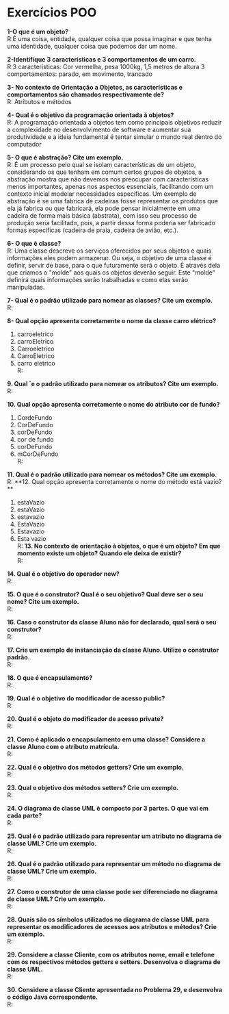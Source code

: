 # Exercícios POO

**1-O que é um objeto?**<br />
R:É uma coisa, entidade, qualquer coisa que possa imaginar e que tenha uma identidade, qualquer coisa que podemos dar um nome.

**2-Identifique 3 características e 3 comportamentos de um carro.**<br />
R:3 características: Cor vermelha, pesa 1000kg, 1,5 metros de altura
  3 comportamentos: parado, em movimento, trancado
  
**3- No contexto de Orientação a Objetos, as características e comportamentos são chamados respectivamente de?**<br />
R: Atributos e métodos

**4- Qual é o objetivo da programação orientada à objetos?**<br />
R: A programação orientada a objetos tem como principais objetivos reduzir a complexidade no desenvolvimento de software e aumentar sua produtividade e a ideia fundamental é tentar simular o mundo real dentro do computador

**5- O que é abstração? Cite um exemplo.**<br />
R: É um processo pelo qual se isolam características de um objeto, considerando os que tenham em comum certos grupos de objetos, a abstração mostra que não devemos nos preocupar com características menos importantes, apenas nos aspectos essenciais, facilitando com um contexto inicial modelar necessidades especificas. Um exemplo de abstração é se uma fabrica de cadeiras fosse representar os produtos que ela já fabrica ou que fabricará, ela pode pensar inicialmente em uma cadeira de forma mais básica (abstrata), com isso seu processo de produção seria facilitado, pois, a partir dessa forma poderia ser fabricado formas especificas (cadeira de praia, cadeira de avião, etc.).

**6- O que é classe?**<br />
R: Uma classe descreve os serviços oferecidos por seus objetos e quais informações eles podem armazenar. Ou seja, o objetivo de uma classe é definir, servir de base, para o que futuramente será o objeto. É através dela que criamos o "molde" aos quais os objetos deverão seguir. Este "molde" definirá quais informações serão trabalhadas e como elas serão manipuladas. 

**7- Qual é o padrão utilizado para nomear as classes? Cite um exemplo.**<br />
R:

**8- Qual opção apresenta corretamente o nome da classe carro elétrico?**<br />
1. carroeletrico <br />
2. carroEletrico  <br />
3. Carroeletrico  <br />
4. CarroEletrico <br />
5. carro eletrico <br />
R:

**9.	Qual ´e o padrão utilizado para nomear os atributos? Cite um exemplo.**<br />
R:

**10.	Qual opção apresenta corretamente o nome do atributo cor de fundo?**<br />
1. CordeFundo<br /> 
2. CorDeFundo <br />
3. corDeFundo <br />
4. cor de fundo <br />
5. corDeFundo <br />
6. mCorDeFundo<br />
R:

**11.	Qual é o padrão utilizado para nomear os métodos? Cite um exemplo.**<br />
R:
**12.	Qual opção apresenta corretamente o nome do método está vazio? **<br />
1. estaVazio  <br />
2. estaVazio <br />
3. estavazio <br />
4. EstaVazio <br />
5. Estavazio <br />
6. Esta vazio<br />
R:
**13.	No contexto de orientação à objetos, o que é um objeto? Em que momento existe um objeto? Quando ele deixa de existir?**<br />
R:

**14.	Qual é o objetivo do operador new?**<br />
R:

**15.	O que é o construtor? Qual é o seu objetivo? Qual deve ser o seu nome? Cite um exemplo.**<br />
R:

**16.	Caso o construtor da classe Aluno não for declarado, qual será o seu construtor?**<br />
R:

**17.	Crie um exemplo de instanciação da classe Aluno. Utilize o construtor padrão.**<br />
R:

**18.	O que é encapsulamento?**<br />
R:

**19.	Qual é o objetivo do modificador de acesso public?**<br />
R:

**20.	Qual é o objeto do modificador de acesso private?**<br />
R:

**21.	Como é aplicado o encapsulamento em uma classe? Considere a classe Aluno com o atributo matrícula.**<br />
R:

**22.	Qual é o objetivo dos métodos getters? Crie um exemplo.**<br />
R:

**23.	Qual o objetivo dos métodos setters? Crie um exemplo.**<br />
R:

**24.	O diagrama de classe UML é composto por 3 partes. O que vai em cada parte?**<br />
R:

**25.	Qual é o padrão utilizado para representar um atributo no diagrama de classe UML? Crie um exemplo.**<br />
R:

**26.	Qual é o padrão utilizado para representar um método no diagrama de classe UML? Crie um exemplo.**<br />
R:

**27.	Como o construtor de uma classe pode ser diferenciado no diagrama de classe UML? Crie um exemplo.**<br />
R:

**28.	Quais são os símbolos utilizados no diagrama de classe UML para representar os modificadores de acessos aos atributos e métodos? Crie um exemplo.**<br />
R:

**29.	Considere a classe Cliente, com os atributos nome, email e telefone com os respectivos métodos getters e setters. Desenvolva o diagrama de classe UML.**<br />
R:

**30.	Considere a classe Cliente apresentada no Problema 29, e desenvolva o código Java correspondente.**<br />
R:



















































